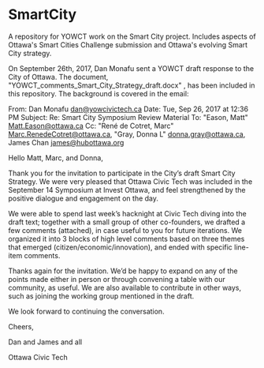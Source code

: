 # SmartCity

A repository for YOWCT work on the Smart City project.  Includes aspects of Ottawa's Smart Cities Challenge submission and Ottawa's evolving Smart City strategy.

On September 26th, 2017, Dan Monafu sent a YOWCT draft response to the City of Ottawa.  The document, "YOWCT_comments_Smart_City_Strategy_draft.docx" , has been included in this repository.  The background is covered in the email:

From: Dan Monafu <dan@yowcivictech.ca>
Date: Tue, Sep 26, 2017 at 12:36 PM
Subject: Re: Smart City Symposium Review Material
To: "Eason, Matt" <Matt.Eason@ottawa.ca>
Cc: "René de Cotret, Marc" <Marc.RenedeCotret@ottawa.ca>, "Gray, Donna L" <donna.gray@ottawa.ca>, James Chan <james@hubottawa.org>


Hello Matt, Marc, and Donna,


Thank you for the invitation to participate in the City’s draft Smart City Strategy. We were very pleased that Ottawa Civic Tech was included in the September 14 Symposium at Invest Ottawa, and feel strengthened by the positive dialogue and engagement on the day.


We were able to spend last week’s hacknight at Civic Tech diving into the draft text; together with a small group of other co-founders, we drafted a few comments (attached), in case useful to you for future iterations. We organized it into 3 blocks of high level comments based on three themes that emerged (citizen/economic/innovation), and ended with specific line-item comments.


Thanks again for the invitation. We’d be happy to expand on any of the points made either in person or through convening a table with our community, as useful. We are also available to contribute in other ways, such as joining the working group mentioned in the draft.



We look forward to continuing the conversation.



Cheers,


Dan and James and all



Ottawa Civic Tech
